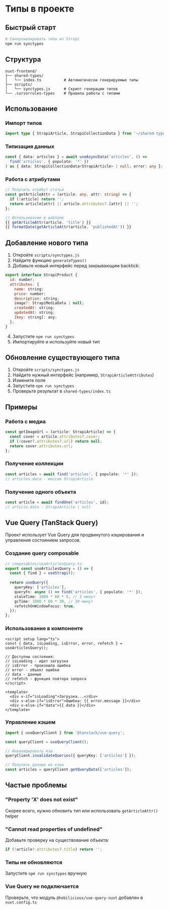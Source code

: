 # Типы в проекте

## Быстрый старт

```bash
# Синхронизировать типы из Strapi
npm run synctypes
```

## Структура

```
nuxt-frontend/
├── shared-types/
│   └── index.ts          # Автоматически генерируемые типы
├── scripts/
│   └── synctypes.js      # Скрипт генерации типов
└── .cursorrules-types    # Правила работы с типами
```

## Использование

### Импорт типов

```typescript
import type { StrapiArticle, StrapiCollectionData } from '~/shared-types';
```

### Типизация данных

```typescript
const { data: articles } = await useAsyncData('articles', () =>
  find('articles', { populate: '*' })
) as { data: StrapiCollectionData<StrapiArticle> | null; error: any };
```

### Работа с атрибутами

```typescript
// Получить атрибут статьи
const getArticleAttr = (article: any, attr: string) => {
  if (!article) return '';
  return article[attr] || article.attributes?.[attr] || '';
};

// Использование в шаблоне
{{ getArticleAttr(article, 'title') }}
{{ formatDate(getArticleAttr(article, 'publishedAt')) }}
```

## Добавление нового типа

1. Откройте `scripts/synctypes.js`
2. Найдите функцию `generateTypes()`
3. Добавьте новый интерфейс перед закрывающим backtick:

```javascript
export interface StrapiProduct {
  id: number;
  attributes: {
    name: string;
    price: number;
    description: string;
    image?: StrapiMediaData | null;
    createdAt: string;
    updatedAt: string;
    [key: string]: any;
  };
}
```

4. Запустите `npm run synctypes`
5. Импортируйте и используйте новый тип

## Обновление существующего типа

1. Откройте `scripts/synctypes.js`
2. Найдите нужный интерфейс (например, `StrapiArticleAttributes`)
3. Измените поля
4. Запустите `npm run synctypes`
5. Проверьте результат в `shared-types/index.ts`

## Примеры

### Работа с медиа

```typescript
const getImageUrl = (article: StrapiArticle) => {
  const cover = article.attributes?.cover;
  if (!cover?.attributes?.url) return null;
  return cover.attributes.url;
};
```

### Получение коллекции

```typescript
const articles = await find('articles', { populate: '*' });
// articles.data - массив StrapiArticle
```

### Получение одного объекта

```typescript
const article = await findOne('articles', id);
// article.data - StrapiArticle | null
```

## Vue Query (TanStack Query)

Проект использует Vue Query для продвинутого кэширования и управления состоянием запросов.

### Создание query composable

```typescript
// composables/useArticlesQuery.ts
export const useArticlesQuery = () => {
  const { find } = useStrapi();
  
  return useQuery({
    queryKey: ['articles'],
    queryFn: async () => find('articles', { populate: '*' }),
    staleTime: 1000 * 60 * 5, // 5 минут
    gcTime: 1000 * 60 * 30, // 30 минут
    refetchOnWindowFocus: true,
  });
};
```

### Использование в компоненте

```vue
<script setup lang="ts">
const { data, isLoading, isError, error, refetch } = useArticlesQuery();

// Доступны состояния:
// isLoading - идет загрузка
// isError - произошла ошибка  
// error - объект ошибки
// data - данные
// refetch - функция повтора запроса
</script>

<template>
  <div v-if="isLoading">Загрузка...</div>
  <div v-else-if="isError">Ошибка: {{ error.message }}</div>
  <div v-else-if="data">{{ data }}</div>
</template>
```

### Управление кэшем

```typescript
import { useQueryClient } from '@tanstack/vue-query';

const queryClient = useQueryClient();

// Инвалидировать кэш
queryClient.invalidateQueries({ queryKey: ['articles'] });

// Получить данные из кэша
const articles = queryClient.getQueryData(['articles']);
```

## Частые проблемы

### "Property 'X' does not exist"

Скорее всего, нужно обновить тип или использовать `getArticleAttr()` helper

### "Cannot read properties of undefined"

Добавьте проверку на существование объекта:

```typescript
if (!article?.attributes?.title) return '';
```

### Типы не обновляются

Запустите `npm run synctypes` вручную

### Vue Query не подключается

Проверьте, что модуль `@hebilicious/vue-query-nuxt` добавлен в `nuxt.config.ts`


